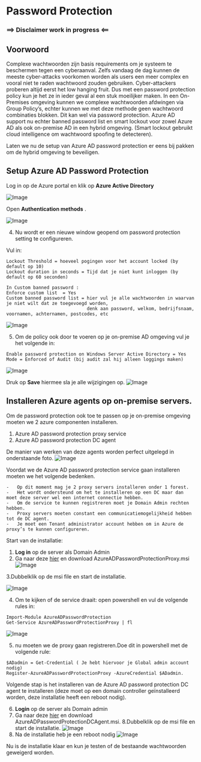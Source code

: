 # Password Protection

### ==> Disclaimer work in progress <==

## Voorwoord

Complexe wachtwoorden zijn basis requirements om je systeem te beschermen tegen een cyberaanval.
Zelfs vandaag de dag kunnen de meeste cyber-attacks voorkomen worden als users een meer complex en vooral niet te raden wachtwoord zouden gebruiken.
Cyber-attackers proberen altijd eerst het low hanging fruit. Dus met een password protection policy kun je het ze in ieder geval al een stuk moeilijker maken.
In een On-Premises omgeving kunnen we complexe wachtwoorden afdwingen via Group Policy’s, echter kunnen we met deze methode geen wachtwoord combinaties blokken. Dit kan wel via password protection.
Azure AD support nu echter banned password list en smart lockout voor zowel Azure AD als ook on-premise AD in een hybrid omgeving. (Smart lockout gebruikt cloud intelligence om wachtwoord spoofing te detecteren).

Laten we nu de setup van Azure AD password protection er eens bij pakken om de hybrid omgeving te beveiligen.


## Setup Azure AD Password Protection

Log in op de Azure portal en klik op **Azure Active Directory**

![Image](./Images/PasswordProtection/AAD.png)

Open **Authentication methods**
.

![Image](./Images/PasswordProtection/AuthenticationMethods.png)

4)	Nu wordt er een nieuwe window geopend om password protection setting te configureren.

Vul in: 
~~~
Lockout Threshold = hoeveel pogingen voor het account locked (by default op 10)
Lockout duration in seconds = Tijd dat je niet kunt inloggen (by default op 60 seconden)

In Custom banned password :
Enforce custom list  = Yes
Custom banned password list = hier vul je alle wachtwoorden in waarvan je niet wilt dat ze toegevoegd worden, 
                              denk aan password, welkom, bedrijfsnaam, voornamen, achternamen, postcodes, etc

~~~

![Image](./Images/PasswordProtection/customsmartlockout.png)

5)	Om de policy ook door te voeren op je on-premise AD omgeving vul je het volgende in:

~~~
Enable password protection on Windows Server Active Directory = Yes
Mode = Enforced of Audit (bij audit zal hij alleen loggings maken)
~~~
![Image](./Images/PasswordProtection/PPAD.png)

Druk op **Save** hiermee sla je alle wijzigingen op.
![Image](./Images/PasswordProtection/save.png)


## Installeren Azure agents op on-premise servers.

Om de password protection ook toe te passen op je on-premise omgeving moeten we 2 azure componenten installeren.

1. Azure AD password protection proxy service
2. Azure AD password protection DC agent

De manier van werken van deze agents worden perfect uitgelegd in onderstaande foto.
![Image](./Images/PasswordProtection/adpp.png)

Voordat we de Azure AD password protection service gaan installeren moeten we het volgende bedenken.
~~~
-	Op dit moment mag je 2 proxy servers installeren onder 1 forest.
-	Het wordt ondersteund om het te installeren op een DC maar dan moet deze server wel een internet connectie hebben.
-	Om de service te kunnen registreren moet je Domain Admin rechten hebben.
-	Proxy servers moeten constant een communicatiemogelijkheid hebben tot de DC agent.
-	Je moet een Tenant administrator account hebben om in Azure de proxy’s te kunnen configureren.
~~~
Start van de installatie:


1. **Log in** op de server als Domain Admin
2. Ga naar deze [hier](https://www.microsoft.com/download/details.aspx?id=57071)  en download AzureADPasswordProtectionProxy.msi
![Image](./Images/PasswordProtection/download.png)

3.Dubbelklik op de msi file en start de installatie.

  ![Image](./Images/PasswordProtection/msi.png)

4. Om te kijken of de service draait: open powershell en vul de volgende rules in:

````
Import-Module AzureADPasswordProtection
Get-Service AzureADPasswordProtectionProxy | fl

````
![Image](./Images/PasswordProtection/powershell.png)

5. nu moeten we de proxy gaan registreren.Doe dit in powershell met de volgende rule:

````
$ADadmin = Get-Credential ( Je hebt hiervoor je Global admin account nodig)
Register-AzureADPasswordProtectionProxy -AzureCredential $ADadmin.
````
Volgende stap is het installeren van de Azure AD password protection DC agent te installeren (deze moet op een domain controller geïnstalleerd worden, deze installatie heeft een reboot nodig).

6. **Login** op de server als Domain admin
7.  Ga naar deze [hier](https://www.microsoft.com/download/details.aspx?id=57071)  en download AzureADPasswordProtectionDCAgent.msi.
8.Dubbelklik op de msi file en start de installatie.
![Image](./Images/PasswordProtection/msi2.png)
9. Na de installatie heb je een reboot nodig
![Image](./Images/PasswordProtection/reboot.png)

Nu is de installatie klaar en kun je testen of de bestaande wachtwoorden geweigerd worden.


